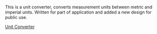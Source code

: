 This is a unit converter, converts measurement units between metric and imperial units. Written for part of application and added a new design for public use.

[Unit Converter](https://unitconverter.mustafakenlic.dev/)

